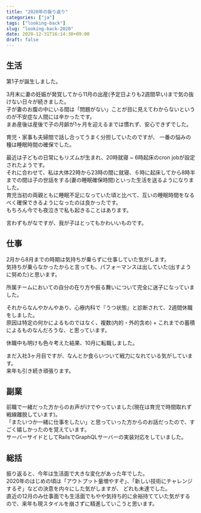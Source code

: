 ```yaml
---
title: "2020年の振り返り"
categories: ["ja"]
tags: ["looking-back"]
slug: "looking-back-2020"
date: 2020-12-31T16:14:30+09:00
draft: false
---
```



## 生活

第1子が誕生しました。

3月末に妻の妊娠が発覚してから11月の出産(予定日よりも2週間早い)まで気の抜けない日々が続きました。  
子が妻のお腹の中にいる間は「問題がない」ことが目に見えてわからないというのが不安症な人間には辛かったです。  
まあ産後は産後で子の月齢が1ヶ月を迎えるまでは慣れず、安心できずでした。  

育児・家事も夫婦間で話し合ってうまく分担していたのですが、
一番の悩みの種は睡眠時間の確保でした。  

最近は子どもの日常にもリズムが生まれ、20時就寝 ~ 6時起床のcron jobが設定されたようです。  
それに合わせて、私は大体22時から23時の間に就寝、６時に起床してから8時半までの間は子の世話をする(妻の睡眠確保時間)といった生活を送るようになりました。  
育児当初の両親ともに睡眠不足になっていた頃と比べて、互いの睡眠時間をなるべく確保できるようになったのは良かったです。  
もちろん今でも夜泣きで私も起きることはあります。  

言わずもがなですが、我が子はとってもかわいいものです。  

## 仕事

2月から8月までの時期は気持ちが乗らずに仕事していた気がします。  
気持ちが乗らなかったからと言っても、パフォーマンスは出していた(出すように努めた)と思います。  

所属チームにおいての自分の在り方や振る舞いについて完全に迷子になっていました。  

それからなんやかんやあり、心療内科で『うつ状態』と診断されて、2週間休職をしました。  
原因は特定の何かによるものではなく、複数(内的・外的含め) + これまでの蓄積によるものなんだろうな、と思っています。  

休職中も明けも色々考えた結果、10月に転職しました。  

まだ入社3ヶ月目ですが、なんとか食らいついて戦力になれている気がしています。  
来年も引き続き頑張ります。  

## 副業

前職で一緒だった方からのお声がけでやっていました(現在は育児で時間取れず戦線離脱しています)。  
「またいつか一緒に仕事をしたい」と思っていった方からのお話だったので、すごく嬉しかったのを覚えています。  
サーバーサイドとしてRailsでGraphQLサーバーの実装対応をしていました。

## 総括

振り返ると、今年は生活面で大きな変化があった年でした。  
2020年のはじめの頃は「アウトプット量増やすぞ」、「新しい技術にチャレンジするぞ」などの決意を内々にした気がしますが、
どれも未達でした。  
直近の12月のみ仕事面でも生活面でもやや気持ち的に余裕持てていた気がするので、来年も現スタイルを崩さずに精進していこうと思います。  

